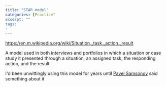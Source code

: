 ```yaml
---
title: "STAR model"
categories: [Practice"
excerpt: ""
tags:
- 
---
```

https://en.m.wikipedia.org/wiki/Situation,_task,_action,_result

A model used in both interviews and portfolios in which a situation or case study it presented through a situation, an assigned task, the responding action, and the result.  

I'd been unwittingly using this model for years until
[Pavel Samsonov](https://mastodon.social/@PavelASamsonov/109320189348046969) said something about it

